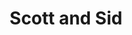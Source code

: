 ---
layout: credit-info
category: credits
headerstatus: shrunk-header
valid: 1
title: Scott and Sid
identity: scottandsid
showreel_weight: 2
credits_weight: 9
image_cover: /assets/img/credits-grid/scott-and-sid.jpg
image_social: /assets/img/credits-grid/opengraph/scott-and-sid.jpg
role: Composer
credit_type: Feature Film
imdb: http://www.imdb.com/title/tt4702346
genre: Coming-of-age Drama
director: Scott Elliot
producers: Sid Sadowskyj
synopsis: From their first encounter as teenagers in high school, Scott and Sid seem unlikely friends. Scott is a shambolic dreamer, intent on carving out his own path in life and holding up a metaphorical middle finger to anyone who tries to stop him.
---